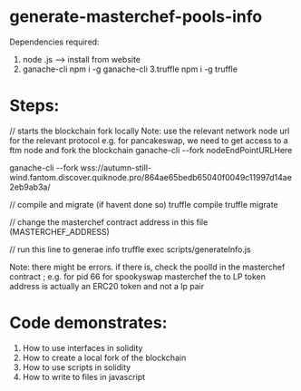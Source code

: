 # generate-masterchef-pools-info

Dependencies required:

1. node .js
   --> install from website
2. ganache-cli
   npm i -g ganache-cli
   3.truffle
   npm i -g truffle

# Steps:

// starts the blockchain fork locally
Note: use the relevant network node url for the relevant protocol
e.g. for pancakeswap, we need to get access to a ftm node and fork the blockchain
ganache-cli --fork nodeEndPointURLHere

ganache-cli --fork wss://autumn-still-wind.fantom.discover.quiknode.pro/864ae65bedb65040f0049c11997d14ae2eb9ab3a/

// compile and migrate (if havent done so)
truffle compile
truffle migrate

// change the masterchef contract address in this file (MASTERCHEF_ADDRESS)

// run this line to generae info
truffle exec scripts/generateInfo.js

Note: there might be errors. if there is, check the poolId
in the masterchef contract ; e.g. for pid 66 for spookyswap masterchef
the to LP token address is actually an ERC20 token and not a lp pair

# Code demonstrates:

1. How to use interfaces in solidity
2. How to create a local fork of the blockchain
3. How to use scripts in solidity
4. How to write to files in javascript
